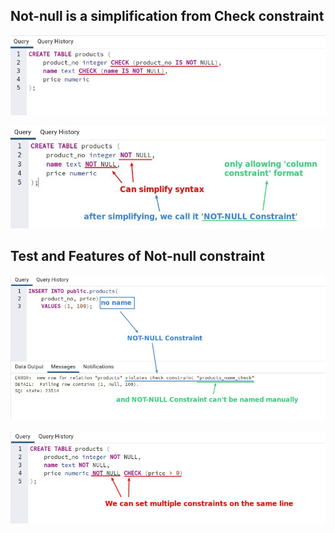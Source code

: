 ## **Not-null is a simplification from Check constraint**

![Alt check constraint of not null](pic/01.jpg)

![Alt syntax simplification](pic/02.jpg)

## **Test and Features of Not-null constraint**

![Alt insert test](pic/03.jpg)

![Alt multiple column constraints](pic/04.jpg)
